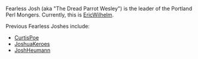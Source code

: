 Fearless Josh (aka "The Dread Parrot Wesley") is the leader of the Portland Perl Mongers.  Currently, this is [EricWilhelm](/EricWilhelm).

Previous Fearless Joshes include:

* [CurtisPoe](/CurtisPoe)
* [JoshuaKeroes](/JoshuaKeroes)
* [JoshHeumann](/JoshHeumann)
